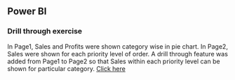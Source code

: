 ## Power BI

### Drill through exercise
In Page1, Sales and Profits were shown category wise in pie chart. In Page2, Sales were shown for each priority level of order. A drill through feature was added from Page1 to Page2 so that Sales within each priority level can be shown for particular category.
[Click here](https://github.com/Yugandhar-M/Conduira-Internship/blob/main/Power_BI/Drill_through.pbix)

